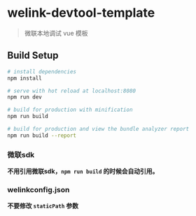 # welink-devtool-template

> 微联本地调试 vue 模板

## Build Setup

``` bash
# install dependencies
npm install

# serve with hot reload at localhost:8080
npm run dev

# build for production with minification
npm run build

# build for production and view the bundle analyzer report
npm run build --report
```
### 微联sdk

**不用引用微联sdk，`npm run build` 的时候会自动引用。**

### welinkconfig.json

**不要修改 `staticPath` 参数**